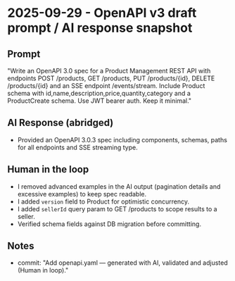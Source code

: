 # 2025-09-29 - OpenAPI v3 draft prompt / AI response snapshot

## Prompt
"Write an OpenAPI 3.0 spec for a Product Management REST API with endpoints POST /products, GET /products, PUT /products/{id}, DELETE /products/{id} and an SSE endpoint /events/stream. Include Product schema with id,name,description,price,quantity,category and a ProductCreate schema. Use JWT bearer auth. Keep it minimal."

## AI Response (abridged)
- Provided an OpenAPI 3.0.3 spec including components, schemas, paths for all endpoints and SSE streaming type.

## Human in the loop
- I removed advanced examples in the AI output (pagination details and excessive examples) to keep spec readable.
- I added `version` field to Product for optimistic concurrency.
- I added `sellerId` query param to GET /products to scope results to a seller.
- Verified schema fields against DB migration before committing.

## Notes
- commit: "Add openapi.yaml — generated with AI, validated and adjusted (Human in loop)."
